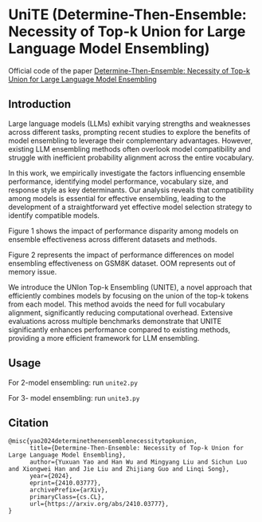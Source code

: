 # UniTE (Determine-Then-Ensemble: Necessity of Top-k Union for Large Language Model Ensembling)

Official code of the paper [Determine-Then-Ensemble: Necessity of Top-k Union for Large Language Model Ensembling](https://arxiv.org/abs/2410.03777)

## Introduction

Large language models (LLMs) exhibit varying strengths and weaknesses across different tasks, prompting recent studies to explore the benefits of model ensembling to leverage their complementary advantages. However, existing LLM ensembling methods often overlook model compatibility and struggle with inefficient probability alignment across the entire vocabulary.

In this work, we empirically investigate the factors influencing ensemble performance, identifying model performance, vocabulary size, and response style as key determinants. Our analysis reveals that compatibility among models is essential for effective ensembling, leading to the development of a straightforward yet effective model selection strategy to identify compatible models.

Figure 1 shows the impact of performance disparity among models on ensemble effectiveness across different datasets and methods.

Figure 2 represents the impact of performance differences on model ensembling effectiveness on GSM8K dataset. OOM represents out of memory issue.

We introduce the UNIon Top-k Ensembling (UNITE), a novel approach that efficiently combines models by focusing on the union of the top-k tokens from each model. This method avoids the need for full vocabulary alignment, significantly reducing computational overhead. Extensive evaluations across multiple benchmarks demonstrate that UNITE significantly enhances performance compared to existing methods, providing a more efficient framework for LLM ensembling.

## Usage
For 2-model ensembling: run ```unite2.py```

For 3- model ensembling: run ```unite3.py```

## Citation
```
@misc{yao2024determinethenensemblenecessitytopkunion,
      title={Determine-Then-Ensemble: Necessity of Top-k Union for Large Language Model Ensembling}, 
      author={Yuxuan Yao and Han Wu and Mingyang Liu and Sichun Luo and Xiongwei Han and Jie Liu and Zhijiang Guo and Linqi Song},
      year={2024},
      eprint={2410.03777},
      archivePrefix={arXiv},
      primaryClass={cs.CL},
      url={https://arxiv.org/abs/2410.03777}, 
}
```
